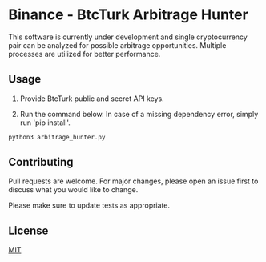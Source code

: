 # Binance - BtcTurk Arbitrage Hunter

This software is currently under development and single cryptocurrency pair can be analyzed for possible arbitrage opportunities. Multiple processes are utilized for better performance.

## Usage

1. Provide BtcTurk public and secret API keys.

2. Run the command below. In case of a missing dependency error, simply run 'pip install'.

```bash
python3 arbitrage_hunter.py
```

## Contributing
Pull requests are welcome. For major changes, please open an issue first to discuss what you would like to change.

Please make sure to update tests as appropriate.

## License
[MIT](https://choosealicense.com/licenses/mit/)
